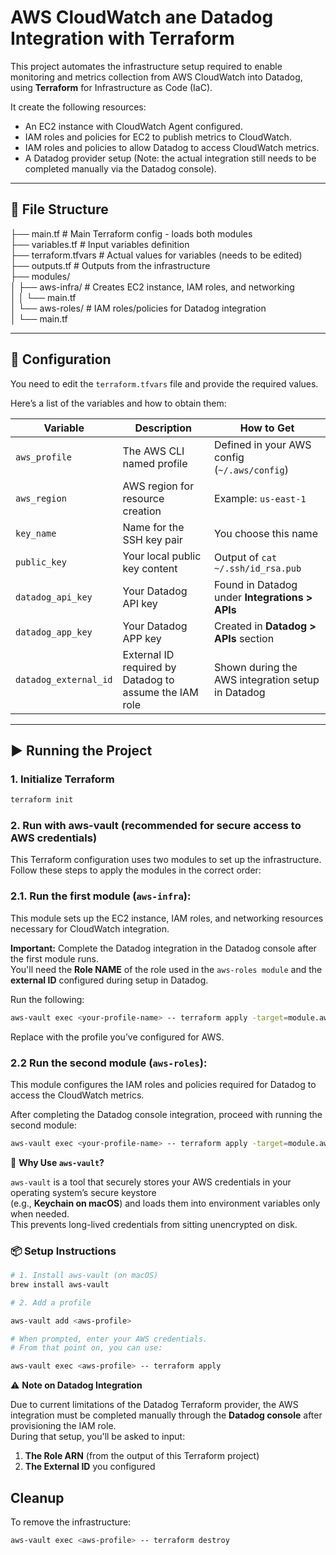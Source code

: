 # AWS CloudWatch ane Datadog Integration with Terraform

This project automates the infrastructure setup required to enable monitoring and metrics collection from AWS CloudWatch into Datadog, using **Terraform** for Infrastructure as Code (IaC).

It create the following resources:
- An EC2 instance with CloudWatch Agent configured.
- IAM roles and policies for EC2 to publish metrics to CloudWatch.
- IAM roles and policies to allow Datadog to access CloudWatch metrics.
- A Datadog provider setup (Note: the actual integration still needs to be completed manually via the Datadog console).

---

## 📁 File Structure
├── main.tf                 # Main Terraform config - loads both modules  
├── variables.tf            # Input variables definition  
├── terraform.tfvars        # Actual values for variables (needs to be edited)  
├── outputs.tf              # Outputs from the infrastructure  
├── modules/  
│   ├── aws-infra/          # Creates EC2 instance, IAM roles, and networking  
│   │   └── main.tf  
│   └── aws-roles/          # IAM roles/policies for Datadog integration  
│       └── main.tf  

---

## 🔧 Configuration

You need to edit the `terraform.tfvars` file and provide the required values.

Here’s a list of the variables and how to obtain them:

| Variable | Description | How to Get |
|---------|-------------|------------|
| `aws_profile` | The AWS CLI named profile | Defined in your AWS config (`~/.aws/config`) |
| `aws_region` | AWS region for resource creation | Example: `us-east-1` |
| `key_name` | Name for the SSH key pair | You choose this name |
| `public_key` | Your local public key content | Output of `cat ~/.ssh/id_rsa.pub` |
| `datadog_api_key` | Your Datadog API key | Found in Datadog under **Integrations > APIs** |
| `datadog_app_key` | Your Datadog APP key | Created in **Datadog > APIs** section |
| `datadog_external_id` | External ID required by Datadog to assume the IAM role | Shown during the AWS integration setup in Datadog |

---

## ▶️ Running the Project

### 1. Initialize Terraform

```bash
terraform init
```

### 2. Run with aws-vault (recommended for secure access to AWS credentials)
This Terraform configuration uses two modules to set up the infrastructure. Follow these steps to apply the modules in the correct order:

### 2.1. Run the first module (`aws-infra`):
This module sets up the EC2 instance, IAM roles, and networking resources necessary for CloudWatch integration.

**Important:** Complete the Datadog integration in the Datadog console after the first module runs.  
You'll need the **Role NAME** of the role used in the `aws-roles module`  and the **external ID** configured during setup in Datadog.

Run the following:

```bash
aws-vault exec <your-profile-name> -- terraform apply -target=module.aws_infra
```
Replace <your-profile-name> with the profile you’ve configured for AWS.

### 2.2 Run the second module (`aws-roles`):
This module configures the IAM roles and policies required for Datadog to access the CloudWatch metrics.

After completing the Datadog console integration, proceed with running the second module:
```bash
aws-vault exec <your-profile-name> -- terraform apply -target=module.aws_roles
```

🔐 **Why Use `aws-vault`?**

`aws-vault` is a tool that securely stores your AWS credentials in your operating system’s secure keystore  
(e.g., **Keychain on macOS**) and loads them into environment variables only when needed.  
This prevents long-lived credentials from sitting unencrypted on disk.

### 📦 Setup Instructions

```bash
# 1. Install aws-vault (on macOS)
brew install aws-vault

# 2. Add a profile

aws-vault add <aws-profile>

# When prompted, enter your AWS credentials.
# From that point on, you can use:

aws-vault exec <aws-profile> -- terraform apply
```

⚠️ **Note on Datadog Integration**

Due to current limitations of the Datadog Terraform provider, the AWS integration must be completed manually through the **Datadog console** after provisioning the IAM role.  
During that setup, you'll be asked to input:

1. **The Role ARN** (from the output of this Terraform project)
2. **The External ID** you configured

## Cleanup

To remove the infrastructure:

```bash
aws-vault exec <aws-profile> -- terraform destroy
```